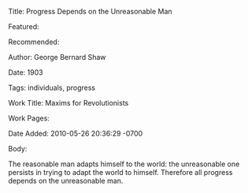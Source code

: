 Title: Progress Depends on the Unreasonable Man

Featured: 

Recommended: 

Author: George Bernard Shaw

Date: 1903

Tags: individuals, progress

Work Title: Maxims for Revolutionists

Work Pages:  

Date Added: 2010-05-26 20:36:29 -0700

Body:

The reasonable man adapts himself to the world: the unreasonable one persists in trying to adapt the world to himself. Therefore all progress depends on the unreasonable man.



